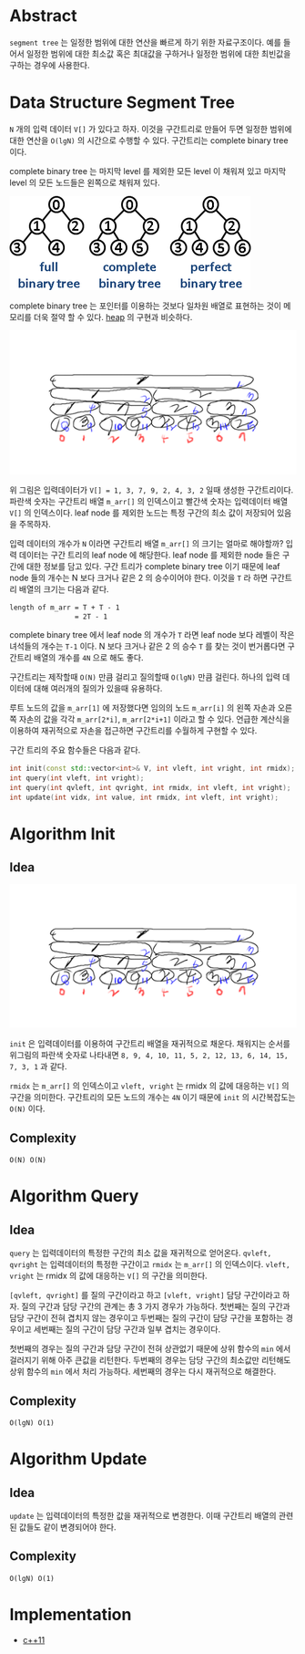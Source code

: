 # Abstract

`segment tree` 는 일정한 범위에 대한 연산을 빠르게 하기 위한 자료구조이다.
예를 들어서 일정한 범위에 대한 최소값 혹은 최대값을 구하거나 일정한
범위에 대한 최빈값을 구하는 경우에 사용한다.

# Data Structure Segment Tree

`N` 개의 입력 데이터 `V[]` 가 있다고 하자. 이것을 구간트리로 만들어 두면
일정한 범위에 대한 연산을 `O(lgN)` 의 시간으로 수행할 수 있다.
구간트리는 complete binary tree 이다. 

complete binary tree 는 마지막 level 를 제외한 모든 level 이
채워져 있고 마지막 level 의 모든 노드들은 왼쪽으로 채워져 있다.

![](/_img/BinaryTree.png)

complete binary tree 는 포인터를 이용하는 것보다 일차원 배열로 표현하는
것이 메모리를 더욱 절약 할 수 있다. [heap](/fundamentals/tree/heap/README.md) 의 구현과 비슷하다.

![](/_img/segmenttree.png)

위 그림은 입력데이터가 `V[] = 1, 3, 7, 9, 2, 4, 3, 2` 일때
생성한 구간트리이다. 파란색 숫자는 구간트리 배열 `m_arr[]` 의 인덱스이고
빨간색 숫자는 입력데이터 배열 `V[]` 의 인덱스이다. leaf node 를 제외한
노드는 특정 구간의 최소 값이 저장되어 있음을 주목하자.

입력 데이터의 개수가 `N` 이라면 구간트리 배열 `m_arr[]` 의 크기는 얼마로 해야할까?
입력 데이터는 구간 트리의 leaf node 에 해당한다. leaf node 를 제외한
node 들은 구간에 대한 정보를 담고 있다. 구간 트리가 complete binary
tree 이기 때문에 leaf node 들의 개수는 N 보다 크거나 같은 2 의 승수이어야
한다. 이것을 `T` 라 하면 구간트리 배열의 크기는 다음과 같다.

```
length of m_arr = T + T - 1
                = 2T - 1
```

complete binary tree 에서 leaf node 의 개수가 `T` 라면 leaf node 보다
레벨이 작은 녀석들의 개수는 `T-1` 이다. N 보다 크거나 같은 2 의 승수 `T` 를
찾는 것이 번거롭다면 구간트리 배열의 개수를 `4N` 으로 해도 좋다.

구간트리는 제작할때 `O(N)` 만큼 걸리고 질의할때 `O(lgN)` 만큼 걸린다.
하나의 입력 데이터에 대해 여러개의 질의가 있을때 유용하다.

루트 노드의 값을 `m_arr[1]` 에 저장했다면 임의의 노드 `m_arr[i]` 의 왼쪽
자손과 오른쪽 자손의 값을 각각 `m_arr[2*i]`, `m_arr[2*i+1]` 이라고 할 수 있다.
언급한 계산식을 이용하여 재귀적으로 자손을 접근하면 구간트리를
수월하게 구현할 수 있다.

구간 트리의 주요 함수들은 다음과 같다.

```cpp
int init(const std::vector<int>& V, int vleft, int vright, int rmidx);
int query(int vleft, int vright);
int query(int qvleft, int qvright, int rmidx, int vleft, int vright);
int update(int vidx, int value, int rmidx, int vleft, int vright);
```

# Algorithm Init

## Idea

![](/_img/segmenttree.png)

`init` 은 입력데이터를 이용하여 구간트리 배열을 재귀적으로
채운다. 채워지는 순서를 위그림의 파란색 숫자로 나타내면 
`8, 9, 4, 10, 11, 5, 2, 12, 13, 6, 14, 15, 7, 3, 1` 과 같다. 

`rmidx` 는 `m_arr[]` 의 인덱스이고 `vleft, vright` 는 rmidx 의 값에
대응하는 `V[]` 의 구간을 의미한다.  구간트리의 모든 노드의 개수는
`4N` 이기 때문에 `init` 의 시간복잡도는 `O(N)` 이다.

## Complexity

```
O(N) O(N)
```

# Algorithm Query

## Idea

`query` 는 입력데이터의 특정한 구간의 최소 값을 재귀적으로 얻어온다.
`qvleft, qvright` 는 입력데이터의 특정한 구간이고 `rmidx` 는 `m_arr[]` 의 인덱스이다. `vleft, vright` 는 rmidx 의 값에 대응하는 `V[]` 의 구간을 의미한다.

`[qvleft, qvright]` 를 질의 구간이라고 하고 `[vleft, vright]` 담당
구간이라고 하자.  질의 구간과 담당 구간의 관계는 총 3 가지 경우가
가능하다.  첫번째는 질의 구간과 담당 구간이 전혀 겹치지 않는 경우이고
두번째는 질의 구간이 담당 구간을 포함하는 경우이고 세번째는 질의
구간이 담당 구간과 일부 겹치는 경우이다.

첫번째의 경우는 질의 구간과 담당 구간이 전혀 상관없기 때문에 상위
함수의 `min` 에서 걸러지기 위해 아주 큰값을 리턴한다.  두번째의 경우는
담당 구간의 최소값만 리턴해도 상위 함수의 `min` 에서 처리 가능하다.
세번째의 경우는 다시 재귀적으로 해결한다.

## Complexity

```
O(lgN) O(1)
```

# Algorithm Update

## Idea

`update` 는 입력데이터의 특정한 값을 재귀적으로 변경한다. 이때 구간트리
배열의 관련된 값들도 같이 변경되어야 한다.

## Complexity

```
O(lgN) O(1)
```

# Implementation

* [c++11](a.cpp)
